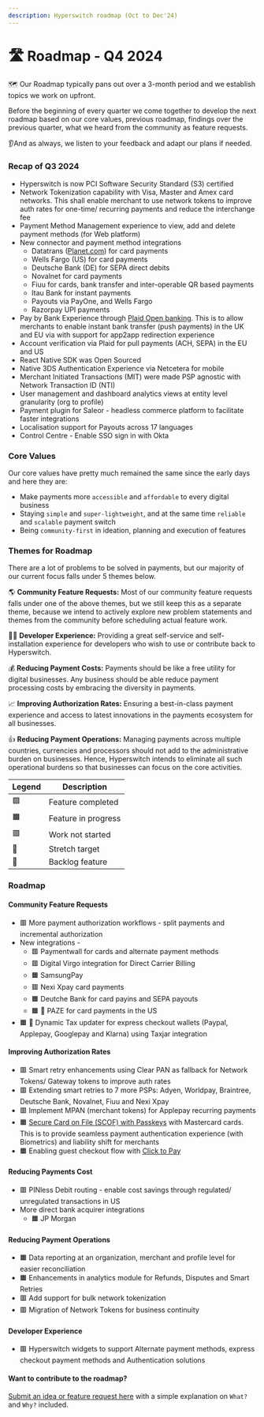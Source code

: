 ```yaml
---
description: Hyperswitch roadmap (Oct to Dec'24)
---
```


# 🛣️ Roadmap - Q4 2024

🗺️ Our Roadmap typically pans out over a 3-month period and we establish topics we work on upfront.

Before the beginning of every quarter we come together to develop the next roadmap based on our core values, previous roadmap, findings over the previous quarter, what we heard from the community as feature requests.

👂And as always, we listen to your feedback and adapt our plans if needed.

### Recap of Q3 2024 <a href="#recap-of-q2-2024" id="recap-of-q2-2024"></a>

* Hyperswitch is now PCI Software Security Standard (S3) certified
* Network Tokenization capability with Visa, Master and Amex card networks. This shall enable merchant to use network tokens to improve auth rates for one-time/ recurring payments and reduce the interchange fee
* Payment Method Management experience to view, add and delete payment methods (for Web platform)
* New connector and payment method integrations
  * Datatrans ([Planet.com](http://planet.com/)) for card payments
  * Wells Fargo (US) for card payments
  * Deutsche Bank (DE) for SEPA direct debits
  * Novalnet for card payments
  * Fiuu for cards, bank transfer and inter-operable QR based payments
  * Itau Bank for instant payments
  * Payouts via PayOne, and Wells Fargo
  * Razorpay UPI payments
* Pay by Bank Experience through [Plaid Open banking](../../hyperswitch-cloud/payment-methods-setup/banks/open-banking.md). This is to allow merchants to enable instant bank transfer (push payments) in the UK and EU via with support for app2app redirection experience
* Account verification via Plaid for pull payments (ACH, SEPA) in the EU and US
* React Native SDK was Open Sourced
* Native 3DS Authentication Experience via Netcetera for mobile
* Merchant Initiated Transactions (MIT) were made PSP agnostic with Network Transaction ID (NTI)
* User management and dashboard analytics views at entity level granularity (org to profile)
* Payment plugin for Saleor - headless commerce platform to facilitate faster integrations
* Localisation support for Payouts across 17 languages
* Control Centre - Enable SSO sign in with Okta

### Core Values <a href="#core-values" id="core-values"></a>

Our core values have pretty much remained the same since the early days and here they are:

* Make payments more `accessible` and `affordable` to every digital business
* Staying `simple` and `super-lightweight`, and at the same time `reliable` and `scalable` payment switch
* Being `community-first` in ideation, planning and execution of features

### Themes for Roadmap <a href="#themes-for-roadmap" id="themes-for-roadmap"></a>

There are a lot of problems to be solved in payments, but our majority of our current focus falls under 5 themes below.

🌎 **Community Feature Requests:** Most of our community feature requests falls under one of the above themes, but we still keep this as a separate theme, because we intend to actively explore new problem statements and themes from the community before scheduling actual feature work.

👨‍💻 **Developer Experience:** Providing a great self-service and self-installation experience for developers who wish to use or contribute back to Hyperswitch.

💰 **Reducing Payment Costs:** Payments should be like a free utility for digital businesses. Any business should be able reduce payment processing costs by embracing the diversity in payments.

📈 **Improving Authorization Rates:** Ensuring a best-in-class payment experience and access to latest innovations in the payments ecosystem for all businesses.

👍 **Reducing Payment Operations:** Managing payments across multiple countries, currencies and processors should not add to the administrative burden on businesses. Hence, Hyperswitch intends to eliminate all such operational burdens so that businesses can focus on the core activities.

| **Legend** | **Description**     |
| ---------- | ------------------- |
| 🟩         | Feature completed   |
| 🟧         | Feature in progress |
| 🟥         | Work not started    |
| 💪         | Stretch target      |
| 🚛         | Backlog feature     |

### Roadmap <a href="#roadmap" id="roadmap"></a>

#### Community Feature Requests <a href="#community-feature-requests" id="community-feature-requests"></a>

* 🟥 More payment authorization workflows - split payments and incremental authorization
* New integrations -&#x20;
  * 🟥 Paymentwall for cards and alternate payment methods
  * 🟥 Digital Virgo integration for Direct Carrier Billing
  * 🟧 SamsungPay
  * 🟥 Nexi Xpay card payments
  * 🟧 Deutche Bank for card payins and SEPA payouts
  * 🟧 🚛 PAZE for card payments in the US
* 🟧 🚛 Dynamic Tax updater for express checkout wallets (Paypal, Applepay, Googlepay and Klarna) using Taxjar integration

#### Improving Authorization Rates <a href="#improving-authorization-rates" id="improving-authorization-rates"></a>

* 🟥 Smart retry enhancements using Clear PAN as fallback for Network Tokens/ Gateway tokens to improve auth rates
* 🟥 Extending smart retries to 7 more PSPs: Adyen, Worldpay, Braintree, Deutsche Bank, Novalnet, Fiuu and Nexi Xpay
* 🟥 Implement MPAN (merchant tokens) for Applepay recurring payments
* 🟧  [Secure Card on File (SCOF) with Passkeys](https://developer.mastercard.com/mastercard-checkout-solutions/documentation/token-authentication/tas\_scof/use-case1/) with Mastercard cards. This is to provide seamless payment authentication experience (with Biometrics) and liability shift for merchants
* 🟧 Enabling guest checkout flow with [Click to Pay](https://developer.mastercard.com/mastercard-checkout-solutions/documentation/use-cases/click-to-pay/)&#x20;

#### Reducing Payments Cost <a href="#reducing-payments-cost" id="reducing-payments-cost"></a>

* 🟥 PINless Debit routing - enable cost savings through regulated/ unregulated transactions in US
* More direct bank acquirer integrations
  * 🟧 JP Morgan

#### Reducing Payment Operations <a href="#reducing-payment-operations" id="reducing-payment-operations"></a>

* 🟧 Data reporting at an organization, merchant and profile level for easier reconciliation
* 🟧 Enhancements in analytics module for Refunds, Disputes and Smart Retries
* 🟥  Add support for bulk network tokenization
* 🟥 Migration of Network Tokens for business continuity

#### Developer Experience <a href="#developer-experience" id="developer-experience"></a>

* 🟥 Hyperswitch widgets to support Alternate payment methods, express checkout payment methods and Authentication solutions

#### **Want to contribute to the roadmap?** <a href="#want-to-contribute-to-the-roadmap" id="want-to-contribute-to-the-roadmap"></a>

[Submit an idea or feature request here](https://github.com/juspay/hyperswitch/discussions/categories/ideas-feature-requests) with a simple explanation on `What?` and `Why?` included.

